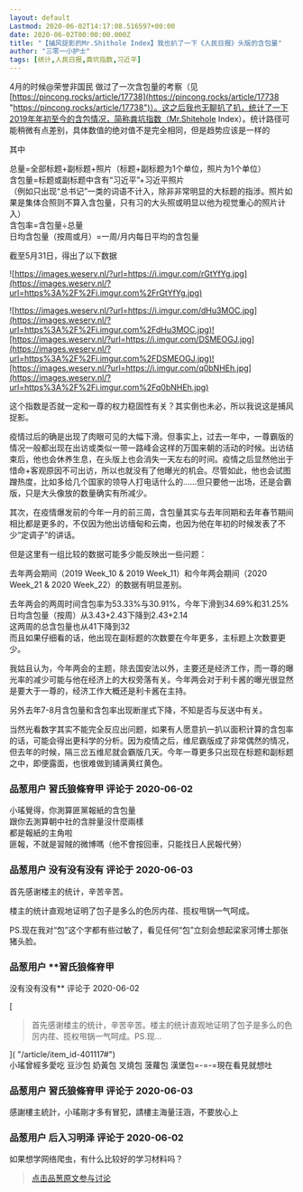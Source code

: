 ```yaml
---
layout: default
Lastmod: 2020-06-02T14:17:08.516597+00:00
date: 2020-06-02T00:00:00.000Z
title: "【捕风捉影的Mr.Shithole Index】我也扒了一下《人民日报》头版的含包量"
author: "三零一小护士"
tags: [统计,人民日报,粪坑指数,习近平]
---
```


4月的时候@荣誉非国民 做过了一次含包量的考察（见[https://pincong.rocks/article/17738](https://pincong.rocks/article/17738 "https://pincong.rocks/article/17738")）。这之后我也无聊扒了扒，统计了一下2019年年初至今的含包情况，简称粪坑指数（Mr.Shitehole Index）。统计路径可能稍微有点差别，具体数值的绝对值不是完全相同，但是趋势应该是一样的  
  
其中  
  
总量=全部标题+副标题+照片（标题+副标题为1个单位，照片为1个单位）  
含包量=标题或副标题中含有“习近平”+习近平照片  
（例如只出现“总书记”一类的词语不计入，除非非常明显的大标题的指涉。照片如果是集体合照则不算入含包量，只有习的大头照或明显以他为视觉重心的照片计入）  
含包率=含包量÷总量  
日均含包量（按周或月）=一周/月内每日平均的含包量  
  
截至5月31日，得出了以下数据  
  
![https://images.weserv.nl/?url=https://i.imgur.com/rGtYfYg.jpg](https://images.weserv.nl/?url=https%3A%2F%2Fi.imgur.com%2FrGtYfYg.jpg)  
  
![https://images.weserv.nl/?url=https://i.imgur.com/dHu3MOC.jpg](https://images.weserv.nl/?url=https%3A%2F%2Fi.imgur.com%2FdHu3MOC.jpg)![https://images.weserv.nl/?url=https://i.imgur.com/DSMEOGJ.jpg](https://images.weserv.nl/?url=https%3A%2F%2Fi.imgur.com%2FDSMEOGJ.jpg)![https://images.weserv.nl/?url=https://i.imgur.com/q0bNHEh.jpg](https://images.weserv.nl/?url=https%3A%2F%2Fi.imgur.com%2Fq0bNHEh.jpg)  
  
这个指数是否就一定和一尊的权力稳固性有关？其实倒也未必，所以我说这是捕风捉影。  
  
疫情过后的确是出现了肉眼可见的大幅下滑。但事实上，过去一年中，一尊霸版的情况一般都出现在出访或类似一带一路峰会这样的万国来朝的活动的时候。出访结束后，他也会休养生息，在头版上也会消失一天左右的时间。疫情之后显然他出于惜命+客观原因不可出访，所以也就没有了他曝光的机会。尽管如此，他也会试图蹭热度，比如多给几个国家的领导人打电话什么的……但只要他一出场，还是会霸版，只是大头像放的数量确实有所减少。  
  
其次，在疫情爆发前的今年一月的前三周，含包量其实与去年同期和去年春节期间相比都是更多的，不仅因为他出访缅甸和云南，也因为他在年初的时候发表了不少“定调子”的讲话。  
  
但是这里有一组比较的数据可能多少能反映出一些问题：  
  
去年两会期间（2019 Week\_10 & 2019 Week\_11）和今年两会期间（2020 Week\_21 & 2020 Week\_22）的数据有明显差别。  
  
去年两会的两周时间含包率为53.33%与30.91%，今年下滑到34.69%和31.25%  
日均含包量（按周）从3.43+2.43下降到2.43+2.14  
这两周的总含包量也从41下降到32  
而且如果仔细看的话，他出现在副标题的次数要在今年更多，主标题上次数要更少。  
  
我姑且认为，今年两会的主题，除去国安法以外，主要还是经济工作，而一尊的曝光率的减少可能与他在经济上的大权旁落有关。今年两会对于利卡酱的曝光很显然是要大于一尊的，经济工作大概还是利卡酱在主持。  
  
另外去年7-8月含包量和含包率出现断崖式下降，不知是否与反送中有关。  
  
当然光看数字其实不能完全反应出问题，如果有人愿意扒一扒以面积计算的含包率的话，可能会得出更科学的分析。因为疫情之后，维尼霸版成了非常偶然的情况，但去年的时候，隔三岔五维尼就会霸版几天。今年一尊更多只出现在标题和副标题之中，即便露面，也很难做到铺满黄红黄色。

            
### 品葱用户 **習氏狼條脊甲** 评论于 2020-06-02
        
小瑤覺得，你測算匪黨報紙的含包量  
跟你去測算朝中社的含胖量沒什麼兩樣  
都是報紙的主角啦  
匪報，不就是習賊的微博嗎（他不會按回車，只能找日人民報代勞）
        


            
### 品葱用户 **没有没有没有** 评论于 2020-06-03
        
首先感谢楼主的统计，辛苦辛苦。  
  
楼主的统计直观地证明了包子是多么的色厉内荏、揽权甩锅一气呵成。  
  
PS.现在我对“包”这个字都有些过敏了，看见任何“包”立刻会想起梁家河博士那张猪头脸。
        


            
### 品葱用户 **習氏狼條脊甲 
没有没有没有** 评论于 2020-06-02
        
[

> 首先感谢楼主的统计，辛苦辛苦。楼主的统计直观地证明了包子是多么的色厉内荏、揽权甩锅一气呵成。PS.现...

]( "/article/item_id-401117#")  
小瑤曾經多愛吃 豆沙包 奶黃包 叉燒包 菠蘿包 漢堡包=-=-=現在看見就想吐
        


            
### 品葱用户 **習氏狼條脊甲** 评论于 2020-06-03
        
感謝樓主統計，小瑤剛才多有冒犯，請樓主海量汪涵，不要放心上
        


            
### 品葱用户 **后入习明泽** 评论于 2020-06-02
        
如果想学网络爬虫，有什么比较好的学习材料吗？
        






> [点击品葱原文参与讨论](https://pincong.rocks/article/id-19884__sort_key-agree_count__sort-DESC)

